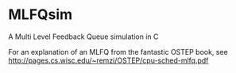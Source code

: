 # MLFQsim

A Multi Level Feedback Queue simulation in C

For an explanation of an MLFQ from the fantastic OSTEP book, see 
http://pages.cs.wisc.edu/~remzi/OSTEP/cpu-sched-mlfq.pdf
